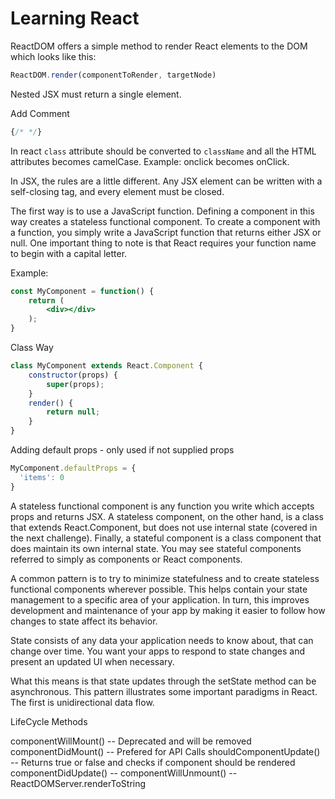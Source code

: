 # Learning React

ReactDOM offers a simple method to render React elements to the DOM which looks like this:

```jsx
ReactDOM.render(componentToRender, targetNode)
```

Nested JSX must return a single element.

Add Comment

```jsx
{/* */}
```

In react `class` attribute should be converted to `className` and all the HTML attributes becomes camelCase.
Example: onclick becomes onClick.

In JSX, the rules are a little different. Any JSX element can be written with a self-closing tag, and every element must be closed.

The first way is to use a JavaScript function. Defining a component in this way creates a stateless functional component.
To create a component with a function, you simply write a JavaScript function that returns either JSX or null. One important thing to note is that React requires your function name to begin with a capital letter.

Example:

```jsx
const MyComponent = function() {
    return (
        <div></div>
    );
}
```

Class Way

```jsx
class MyComponent extends React.Component {
    constructor(props) {
        super(props);
    }
    render() {
        return null;
    }
}
```

Adding default props - only used if not supplied props

```jsx
MyComponent.defaultProps = {
  'items': 0
}
```

A stateless functional component is any function you write which accepts props and returns JSX. A stateless component, on the other hand, is a class that extends React.Component, but does not use internal state (covered in the next challenge). Finally, a stateful component is a class component that does maintain its own internal state. You may see stateful components referred to simply as components or React components.

A common pattern is to try to minimize statefulness and to create stateless functional components wherever possible. This helps contain your state management to a specific area of your application. In turn, this improves development and maintenance of your app by making it easier to follow how changes to state affect its behavior.

State consists of any data your application needs to know about, that can change over time. You want your apps to respond to state changes and present an updated UI when necessary.

What this means is that state updates through the setState method can be asynchronous.
This pattern illustrates some important paradigms in React. The first is unidirectional data flow.

LifeCycle Methods

componentWillMount() -- Deprecated and will be removed
componentDidMount() -- Prefered for API Calls
shouldComponentUpdate() -- Returns true  or false and checks if component should be rendered
componentDidUpdate() --
componentWillUnmount() --
ReactDOMServer.renderToString
